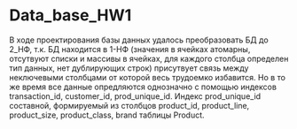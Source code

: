 # Data_base_HW1
В ходе проектирования базы данных удалось преобразовать БД до 2_НФ, т.к. БД находится в 1-НФ (значения в ячейках атомарны, отсутвуют списки и массивы в ячейках, для каждого столбца определен тип данных, нет дублирующих строк) присутвует связь между неключевыми столбцами от которой весь трудоемко избавится. Но в то же время все данные опредляются однозначно с помощью индексов transaction_id, customer_id, prod_unique_id. Индекс  prod_unique_id составной, формируемый из столбцов product_id, product_line,  product_size, product_class, brand таблицы Product. 
